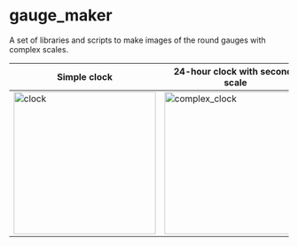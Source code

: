 # gauge_maker

A set of libraries and scripts to make images of the round gauges with complex scales.

|Simple clock|24-hour clock with seconds scale|2-units manometer|circular logarithmic ruler|
|------------|--------------------------------|-----------------|--------------------------|
|[<img width="256" height="256" alt="clock" src="https://github.com/user-attachments/assets/86109dcc-231b-4b2a-a551-257ec52d587e" />](https://github.com/user-attachments/assets/cc775725-a296-4b66-97cc-f66fd7e59cea)|[<img width="256" height="256" alt="complex_clock" src="https://github.com/user-attachments/assets/bcd5b4bd-35b7-490b-b73a-a1ab71507b38" />](https://github.com/user-attachments/assets/d741b71f-00c8-47f5-87ac-828dca01b2ad)|[<img width="256" height="256" alt="manometer" src="https://github.com/user-attachments/assets/97d3ceb8-8ceb-456f-b375-e6d59f725081" />](https://github.com/user-attachments/assets/c8cd9861-ab84-4e1a-9750-06c6ae06779f)|[<img width="256" height="256" alt="ruler_thumb" src="https://github.com/user-attachments/assets/eb2c1e11-f0aa-4bc9-87e4-3282c7f33fef" />](https://github.com/user-attachments/assets/ac2d03fb-aea5-4ed1-965d-38bb8c8bed8e)|
